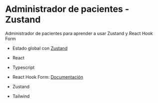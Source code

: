 # Administrador de pacientes - Zustand

Administrador de pacientes para aprender a usar Zustand y React Hook Form

- Estado global con [Zustand](https://www.npmjs.com/package/zustand)

- React

- Typescript

- React Hook Form: [Documentación](https://www.react-hook-form.com/get-started)

- Zustand

- Tailwind

